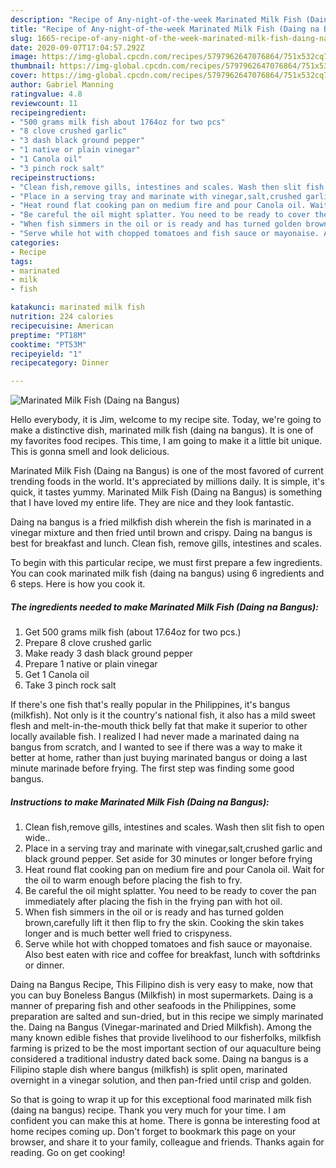 ```yaml
---
description: "Recipe of Any-night-of-the-week Marinated Milk Fish (Daing na Bangus)"
title: "Recipe of Any-night-of-the-week Marinated Milk Fish (Daing na Bangus)"
slug: 1665-recipe-of-any-night-of-the-week-marinated-milk-fish-daing-na-bangus
date: 2020-09-07T17:04:57.292Z
image: https://img-global.cpcdn.com/recipes/5797962647076864/751x532cq70/marinated-milk-fish-daing-na-bangus-recipe-main-photo.jpg
thumbnail: https://img-global.cpcdn.com/recipes/5797962647076864/751x532cq70/marinated-milk-fish-daing-na-bangus-recipe-main-photo.jpg
cover: https://img-global.cpcdn.com/recipes/5797962647076864/751x532cq70/marinated-milk-fish-daing-na-bangus-recipe-main-photo.jpg
author: Gabriel Manning
ratingvalue: 4.8
reviewcount: 11
recipeingredient:
- "500 grams milk fish about 1764oz for two pcs"
- "8 clove crushed garlic"
- "3 dash black ground pepper"
- "1 native or plain vinegar"
- "1 Canola oil"
- "3 pinch rock salt"
recipeinstructions:
- "Clean fish,remove gills, intestines and scales. Wash then slit fish to open wide.."
- "Place in a serving tray and marinate with vinegar,salt,crushed garlic and black ground pepper. Set aside for 30 minutes or longer before frying"
- "Heat round flat cooking pan on medium fire and pour Canola oil. Wait for the oil to warm enough before placing the fish to fry."
- "Be careful the oil might splatter. You need to be ready to cover the pan immediately after placing the fish in the frying pan with hot oil."
- "When fish simmers in the oil or is ready and has turned golden brown,carefully lift it then flip to fry the skin. Cooking the skin takes longer and is much better well fried to crispyness."
- "Serve while hot with chopped tomatoes and fish sauce or mayonaise. Also best eaten with rice and coffee for breakfast, lunch with softdrinks or dinner."
categories:
- Recipe
tags:
- marinated
- milk
- fish

katakunci: marinated milk fish 
nutrition: 224 calories
recipecuisine: American
preptime: "PT18M"
cooktime: "PT53M"
recipeyield: "1"
recipecategory: Dinner

---
```



![Marinated Milk Fish (Daing na Bangus)](https://img-global.cpcdn.com/recipes/5797962647076864/751x532cq70/marinated-milk-fish-daing-na-bangus-recipe-main-photo.jpg)

Hello everybody, it is Jim, welcome to my recipe site. Today, we're going to make a distinctive dish, marinated milk fish (daing na bangus). It is one of my favorites food recipes. This time, I am going to make it a little bit unique. This is gonna smell and look delicious.

Marinated Milk Fish (Daing na Bangus) is one of the most favored of current trending foods in the world. It's appreciated by millions daily. It is simple, it's quick, it tastes yummy. Marinated Milk Fish (Daing na Bangus) is something that I have loved my entire life. They are nice and they look fantastic.

Daing na bangus is a fried milkfish dish wherein the fish is marinated in a vinegar mixture and then fried until brown and crispy. Daing na bangus is best for breakfast and lunch. Clean fish, remove gills, intestines and scales.


To begin with this particular recipe, we must first prepare a few ingredients. You can cook marinated milk fish (daing na bangus) using 6 ingredients and 6 steps. Here is how you cook it.

<!--inarticleads1-->

##### The ingredients needed to make Marinated Milk Fish (Daing na Bangus):

1. Get 500 grams milk fish (about 17.64oz for two pcs.)
1. Prepare 8 clove crushed garlic
1. Make ready 3 dash black ground pepper
1. Prepare 1 native or plain vinegar
1. Get 1 Canola oil
1. Take 3 pinch rock salt


If there&#39;s one fish that&#39;s really popular in the Philippines, it&#39;s bangus (milkfish). Not only is it the country&#39;s national fish, it also has a mild sweet flesh and melt-in-the-mouth thick belly fat that make it superior to other locally available fish. I realized I had never made a marinated daing na bangus from scratch, and I wanted to see if there was a way to make it better at home, rather than just buying marinated bangus or doing a last minute marinade before frying. The first step was finding some good bangus. 

<!--inarticleads2-->

##### Instructions to make Marinated Milk Fish (Daing na Bangus):

1. Clean fish,remove gills, intestines and scales. Wash then slit fish to open wide..
1. Place in a serving tray and marinate with vinegar,salt,crushed garlic and black ground pepper. Set aside for 30 minutes or longer before frying
1. Heat round flat cooking pan on medium fire and pour Canola oil. Wait for the oil to warm enough before placing the fish to fry.
1. Be careful the oil might splatter. You need to be ready to cover the pan immediately after placing the fish in the frying pan with hot oil.
1. When fish simmers in the oil or is ready and has turned golden brown,carefully lift it then flip to fry the skin. Cooking the skin takes longer and is much better well fried to crispyness.
1. Serve while hot with chopped tomatoes and fish sauce or mayonaise. Also best eaten with rice and coffee for breakfast, lunch with softdrinks or dinner.


Daing na Bangus Recipe, This Filipino dish is very easy to make, now that you can buy Boneless Bangus (Milkfish) in most supermarkets. Daing is a manner of preparing fish and other seafoods in the Philippines, some preparation are salted and sun-dried, but in this recipe we simply marinated the. Daing na Bangus (Vinegar-marinated and Dried Milkfish). Among the many known edible fishes that provide livelihood to our fisherfolks, milkfish farming is prized to be the most important section of our aquaculture being considered a traditional industry dated back some. Daing na bangus is a Filipino staple dish where bangus (milkfish) is split open, marinated overnight in a vinegar solution, and then pan-fried until crisp and golden. 

So that is going to wrap it up for this exceptional food marinated milk fish (daing na bangus) recipe. Thank you very much for your time. I am confident you can make this at home. There is gonna be interesting food at home recipes coming up. Don't forget to bookmark this page on your browser, and share it to your family, colleague and friends. Thanks again for reading. Go on get cooking!
